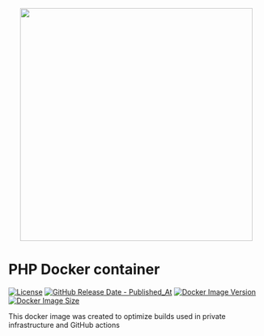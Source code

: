 <p align="center">
  <img width="459" height="auto" src="./docs/img/php_docker.jpg">
</p>

# PHP Docker container

[![License](https://img.shields.io/github/license/rosven9856/php-extended-docker)](https://github.com/rosven9856/php-extended-docker/blob/master/LICENSE)
[![GitHub Release Date - Published_At](https://img.shields.io/github/release-date/rosven9856/php-extended-docker)](https://github.com/rosven9856/php-extended-docker/releases)
[![Docker Image Version](https://img.shields.io/docker/v/rosven9856/php-extended)](https://hub.docker.com/r/rosven9856/php-extended/tags)
[![Docker Image Size](https://img.shields.io/docker/image-size/rosven9856/php-extended/latest)](https://hub.docker.com/r/rosven9856/php-extended)

This docker image was created to optimize builds used in private infrastructure and GitHub actions